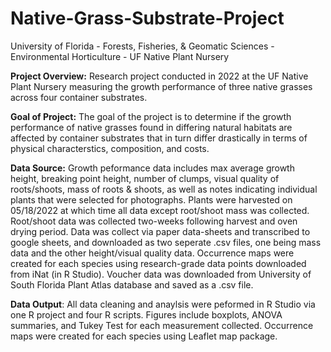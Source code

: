 # Native-Grass-Substrate-Project
University of Florida - Forests, Fisheries, & Geomatic Sciences - Environmental Horticulture - UF Native Plant Nursery 

**Project Overview:** Research project conducted in 2022 at the UF Native Plant Nursery measuring the growth performance of three native grasses across four container substrates. 

**Goal of Project:** The goal of the project is to determine if the growth performance of native grasses found in differing natural habitats are affected by container substrates that in turn differ drastically in terms of physical characterstics, composition, and costs.

**Data Source:** Growth peformance data includes max average growth height, breaking point height, number of clumps, visual quality of roots/shoots, mass of roots & shoots, as well as notes indicating individual plants that were selected for photographs. Plants were harvested on 05/18/2022 at which time all data except root/shoot mass was collected. Root/shoot data was collected two-weeks following harvest and oven drying period. Data was collect via paper data-sheets and transcribed to google sheets, and downloaded as two seperate .csv files, one being mass data and the other height/visual quality data. Occurrence maps were created for each species using research-grade data points downloaded from iNat (in R Studio). Voucher data was downloaded from University of South Florida Plant Atlas database and saved as a .csv file. 

**Data Output**: All data cleaning and anaylsis were peformed in R Studio via one R project and four R scripts. Figures include boxplots, ANOVA summaries, and Tukey Test for each measurement collected. Occurrence maps were created for each species using Leaflet map package.
